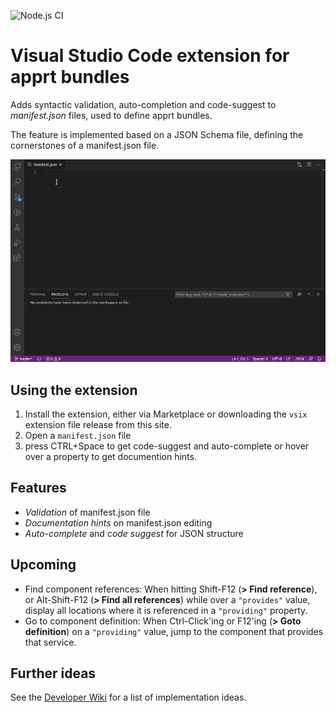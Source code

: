 
![Node.js CI](https://github.com/ctjdr/vscode-apprt-bundles/workflows/Node.js%20CI/badge.svg?branch=master)
# Visual Studio Code extension for apprt bundles

Adds syntactic validation, auto-completion and code-suggest to _manifest.json_ files, used to define apprt bundles.

The feature is implemented based on a JSON Schema file, defining the cornerstones of a manifest.json file.

![Feature Demo](images/demo.gif)

## Using the extension

1. Install the extension, either via Marketplace or downloading the `vsix` extension file release from this site.
2. Open a `manifest.json` file
3. press CTRL+Space to get code-suggest and auto-complete or hover over a property to get documention hints.

## Features

* _Validation_ of manifest.json file
* _Documentation hints_ on manifest.json editing
* _Auto-complete_ and _code suggest_ for JSON structure
 

## Upcoming

* Find component references: When hitting Shift-F12 (**> Find reference**), or Alt-Shift-F12 (**> Find all references**) while over a `"provides"` value, display all locations where it is referenced in a `"providing"` property.
* Go to component definition: When Ctrl-Click'ing or F12'ing (**> Goto definition**) on a `"providing"` value, jump to the component that provides that service.


## Further ideas

See the [Developer Wiki](https://github.com/ctjdr/vscode-apprt-bundles/wiki#developer-pages) for a list of implementation ideas.